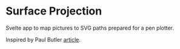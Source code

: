 # Surface Projection


Svelte app to map pictures to SVG paths prepared for a pen plotter.

Inspired by Paul Butler [article](https://nb.paulbutler.org/surface-projection/).